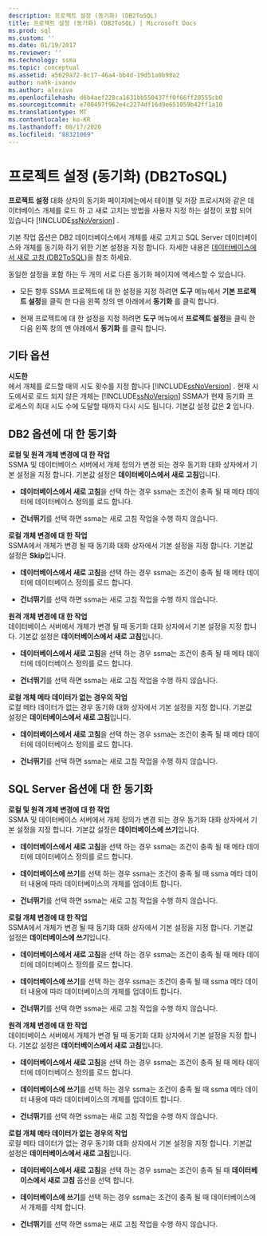 ```yaml
---
description: 프로젝트 설정 (동기화) (DB2ToSQL)
title: 프로젝트 설정 (동기화) (DB2ToSQL) | Microsoft Docs
ms.prod: sql
ms.custom: ''
ms.date: 01/19/2017
ms.reviewer: ''
ms.technology: ssma
ms.topic: conceptual
ms.assetid: a5629a72-8c17-46a4-bb4d-19d51a0b98a2
author: nahk-ivanov
ms.author: alexiva
ms.openlocfilehash: d6b4aef228ca1631bb550437ff0f66ff20555cb0
ms.sourcegitcommit: e700497f962e4c2274df16d9e651059b42ff1a10
ms.translationtype: MT
ms.contentlocale: ko-KR
ms.lasthandoff: 08/17/2020
ms.locfileid: "88321069"
---
```

# <a name="project-settingssynchronization-db2tosql"></a>프로젝트 설정 (동기화) (DB2ToSQL)
**프로젝트 설정** 대화 상자의 동기화 페이지에는에서 테이블 및 저장 프로시저와 같은 데이터베이스 개체를 로드 하 고 새로 고치는 방법을 사용자 지정 하는 설정이 포함 되어 있습니다 [!INCLUDE[ssNoVersion](../../includes/ssnoversion-md.md)] .  
  
기본 작업 옵션은 DB2 데이터베이스에서 개체를 새로 고치고 SQL Server 데이터베이스와 개체를 동기화 하기 위한 기본 설정을 지정 합니다. 자세한 내용은 [데이터베이스에서 새로 고침 &#40;DB2ToSQL&#41;](../../ssma/db2/refresh-from-database-db2tosql.md)을 참조 하세요.  
  
동일한 설정을 포함 하는 두 개의 서로 다른 동기화 페이지에 액세스할 수 있습니다.  
  
-   모든 향후 SSMA 프로젝트에 대 한 설정을 지정 하려면 **도구** 메뉴에서 **기본 프로젝트 설정**을 클릭 한 다음 왼쪽 창의 맨 아래에서 **동기화** 를 클릭 합니다.  
  
-   현재 프로젝트에 대 한 설정을 지정 하려면 **도구** 메뉴에서 **프로젝트 설정**을 클릭 한 다음 왼쪽 창의 맨 아래에서 **동기화** 를 클릭 합니다.  
  
## <a name="miscellaneous-options"></a>기타 옵션  
**시도한**  
에서 개체를 로드할 때의 시도 횟수를 지정 합니다 [!INCLUDE[ssNoVersion](../../includes/ssnoversion-md.md)] . 현재 시도에서로 로드 되지 않은 개체는 [!INCLUDE[ssNoVersion](../../includes/ssnoversion-md.md)] SSMA가 현재 동기화 프로세스의 최대 시도 수에 도달할 때까지 다시 시도 됩니다. 기본값 설정 값은 **2** 입니다.  
  
## <a name="synchronization-for-db2-options"></a>DB2 옵션에 대 한 동기화  
**로컬 및 원격 개체 변경에 대 한 작업**  
SSMA 및 데이터베이스 서버에서 개체 정의가 변경 되는 경우 동기화 대화 상자에서 기본 설정을 지정 합니다. 기본값 설정은 **데이터베이스에서 새로 고침**입니다.  
  
-   **데이터베이스에서 새로 고침**을 선택 하는 경우 ssma는 조건이 충족 될 때 메타 데이터에 데이터베이스 정의를 로드 합니다.  
  
-   **건너뛰기**를 선택 하면 ssma는 새로 고침 작업을 수행 하지 않습니다.  
  
**로컬 개체 변경에 대 한 작업**  
SSMA에서 개체가 변경 될 때 동기화 대화 상자에서 기본 설정을 지정 합니다. 기본값 설정은 **Skip**입니다.  
  
-   **데이터베이스에서 새로 고침**을 선택 하는 경우 ssma는 조건이 충족 될 때 메타 데이터에 데이터베이스 정의를 로드 합니다.  
  
-   **건너뛰기**를 선택 하면 ssma는 새로 고침 작업을 수행 하지 않습니다.  
  
**원격 개체 변경에 대 한 작업**  
데이터베이스 서버에서 개체가 변경 될 때 동기화 대화 상자에서 기본 설정을 지정 합니다. 기본값 설정은 **데이터베이스에서 새로 고침**입니다.  
  
-   **데이터베이스에서 새로 고침**을 선택 하는 경우 ssma는 조건이 충족 될 때 메타 데이터에 데이터베이스 정의를 로드 합니다.  
  
-   **건너뛰기**를 선택 하면 ssma는 새로 고침 작업을 수행 하지 않습니다.  
  
**로컬 개체 메타 데이터가 없는 경우의 작업**  
로컬 메타 데이터가 없는 경우 동기화 대화 상자에서 기본 설정을 지정 합니다. 기본값 설정은 **데이터베이스에서 새로 고침**입니다.  
  
-   **데이터베이스에서 새로 고침**을 선택 하는 경우 ssma는 조건이 충족 될 때 메타 데이터에 데이터베이스 정의를 로드 합니다.  
  
-   **건너뛰기**를 선택 하면 ssma는 새로 고침 작업을 수행 하지 않습니다.  
  
## <a name="synchronization-for-sql-server-options"></a>SQL Server 옵션에 대 한 동기화  
**로컬 및 원격 개체 변경에 대 한 작업**  
SSMA 및 데이터베이스 서버에서 개체 정의가 변경 되는 경우 동기화 대화 상자에서 기본 설정을 지정 합니다. 기본값 설정은 **데이터베이스에 쓰기**입니다.  
  
-   **데이터베이스에서 새로 고침**을 선택 하는 경우 ssma는 조건이 충족 될 때 메타 데이터에 데이터베이스 정의를 로드 합니다.  
  
-   **데이터베이스에 쓰기**를 선택 하는 경우 ssma는 조건이 충족 될 때 ssma 메타 데이터 내용에 따라 데이터베이스의 개체를 업데이트 합니다.  
  
-   **건너뛰기**를 선택 하면 ssma는 새로 고침 작업을 수행 하지 않습니다.  
  
**로컬 개체 변경에 대 한 작업**  
SSMA에서 개체가 변경 될 때 동기화 대화 상자에서 기본 설정을 지정 합니다. 기본값 설정은 **데이터베이스에 쓰기**입니다.  
  
-   **데이터베이스에서 새로 고침**을 선택 하는 경우 ssma는 조건이 충족 될 때 메타 데이터에 데이터베이스 정의를 로드 합니다.  
  
-   **데이터베이스에 쓰기**를 선택 하는 경우 ssma는 조건이 충족 될 때 ssma 메타 데이터 내용에 따라 데이터베이스의 개체를 업데이트 합니다.  
  
-   **건너뛰기**를 선택 하면 ssma는 새로 고침 작업을 수행 하지 않습니다.  
  
**원격 개체 변경에 대 한 작업**  
데이터베이스 서버에서 개체가 변경 될 때 동기화 대화 상자에서 기본 설정을 지정 합니다.  기본값 설정은 **데이터베이스에서 새로 고침**입니다.  
  
-   **데이터베이스에서 새로 고침**을 선택 하는 경우 ssma는 조건이 충족 될 때 메타 데이터에 데이터베이스 정의를 로드 합니다.  
  
-   **데이터베이스에 쓰기**를 선택 하는 경우 ssma는 조건이 충족 될 때 ssma 메타 데이터 내용에 따라 데이터베이스의 개체를 업데이트 합니다.  
  
-   **건너뛰기**를 선택 하면 ssma는 새로 고침 작업을 수행 하지 않습니다.  
  
**로컬 개체 메타 데이터가 없는 경우의 작업**  
로컬 메타 데이터가 없는 경우 동기화 대화 상자에서 기본 설정을 지정 합니다. 기본값 설정은 **데이터베이스에서 새로 고침**입니다.  
  
-   **데이터베이스에서 새로 고침**을 선택 하는 경우 ssma는 조건이 충족 될 때 **데이터베이스에서 새로 고침** 옵션을 선택 합니다.  
  
-   **데이터베이스에 쓰기**를 선택 하는 경우 ssma는 조건이 충족 될 때 데이터베이스에서 개체를 삭제 합니다.  
  
-   **건너뛰기**를 선택 하면 ssma는 새로 고침 작업을 수행 하지 않습니다.  
  
